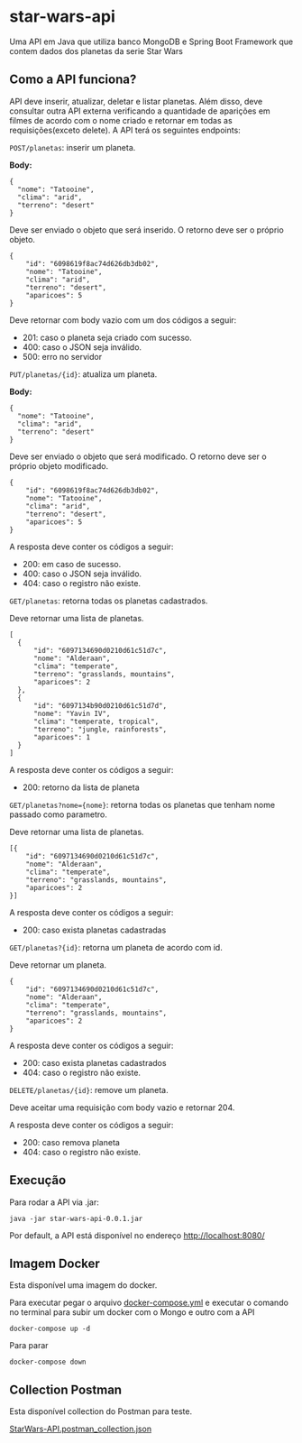 # star-wars-api

Uma API em Java que utiliza banco MongoDB e Spring Boot Framework que contem dados dos planetas da serie Star Wars

## Como a API funciona?

API deve inserir, atualizar, deletar e listar planetas. Além disso, deve consultar outra API externa verificando a quantidade de aparições em filmes de acordo com o nome criado e retornar em todas as requisições(exceto delete). A API terá os seguintes endpoints:

`POST/planetas`: inserir um planeta. 

**Body:**

```
{
  "nome": "Tatooine",
  "clima": "arid",
  "terreno": "desert"
}
```

Deve ser enviado o objeto que será inserido. O retorno deve ser o próprio objeto.

```
{
    "id": "6098619f8ac74d626db3db02",
    "nome": "Tatooine",
    "clima": "arid",
    "terreno": "desert",
    "aparicoes": 5
}
```

Deve retornar com body vazio com um dos códigos a seguir:

* 201: caso o planeta seja criado com sucesso.
* 400: caso o JSON seja inválido.
* 500: erro no servidor

`PUT/planetas/{id}`: atualiza um planeta.

**Body:**

```
{
  "nome": "Tatooine",
  "clima": "arid",
  "terreno": "desert"
}
```

Deve ser enviado o objeto que será modificado. O retorno deve ser o próprio objeto modificado.

```
{
    "id": "6098619f8ac74d626db3db02",
    "nome": "Tatooine",
    "clima": "arid",
    "terreno": "desert",
    "aparicoes": 5
}
```

A resposta deve conter os códigos a seguir:

* 200: em caso de sucesso.
* 400: caso o JSON seja inválido.
* 404: caso o registro não existe.

`GET/planetas`: retorna todas os planetas cadastrados.

Deve retornar uma lista de planetas.

```
[  
  {
      "id": "6097134690d0210d61c51d7c",
      "nome": "Alderaan",
      "clima": "temperate",
      "terreno": "grasslands, mountains",
      "aparicoes": 2
  },
  {
      "id": "6097134b90d0210d61c51d7d",
      "nome": "Yavin IV",
      "clima": "temperate, tropical",
      "terreno": "jungle, rainforests",
      "aparicoes": 1
  }
]
```

A resposta deve conter os códigos a seguir:

* 200: retorno da lista de planeta

`GET/planetas?nome={nome}`: retorna todas os planetas que tenham nome passado como parametro.

Deve retornar uma lista de planetas.

```
[{
    "id": "6097134690d0210d61c51d7c",
    "nome": "Alderaan",
    "clima": "temperate",
    "terreno": "grasslands, mountains",
    "aparicoes": 2
}]
```

A resposta deve conter os códigos a seguir:

* 200: caso exista planetas cadastradas

`GET/planetas?{id}`: retorna um planeta de acordo com id.

Deve retornar um planeta.

```
{
    "id": "6097134690d0210d61c51d7c",
    "nome": "Alderaan",
    "clima": "temperate",
    "terreno": "grasslands, mountains",
    "aparicoes": 2
}
```

A resposta deve conter os códigos a seguir:

* 200: caso exista planetas cadastrados
* 404: caso o registro não existe.

`DELETE/planetas/{id}`: remove um planeta.

Deve aceitar uma requisição com body vazio e retornar 204.

A resposta deve conter os códigos a seguir:

* 200: caso remova planeta
* 404: caso o registro não existe.

## Execução

Para rodar a API via .jar:

```
java -jar star-wars-api-0.0.1.jar
```
Por default, a API está disponível no endereço [http://localhost:8080/](http://localhost:8080/)

## Imagem Docker

Esta disponível uma imagem do docker.

Para executar pegar o arquivo [docker-compose.yml](https://github.com/cytaka/star-wars-api/blob/master/docker-compose.yml) e executar o comando no terminal para subir um docker com o Mongo e outro com a API
```
docker-compose up -d
```
Para parar 
```
docker-compose down
```

## Collection Postman

Esta disponível collection do Postman para teste.

[StarWars-API.postman_collection.json](https://github.com/cytaka/star-wars-api/blob/master/StarWars-API.postman_collection.json)

